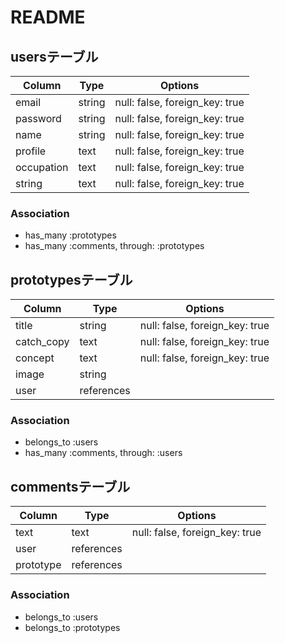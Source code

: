 # README

## usersテーブル

| Column     | Type   | Options                        |
| ---------- | ------ | ------------------------------ |
| email      | string | null: false, foreign_key: true |
| password   | string | null: false, foreign_key: true |
| name       | string | null: false, foreign_key: true |
| profile    | text   | null: false, foreign_key: true |
| occupation | text   | null: false, foreign_key: true |
| string     | text   | null: false, foreign_key: true |

### Association
- has_many :prototypes
- has_many :comments, through: :prototypes

## prototypesテーブル

| Column     | Type       | Options                        |
| ---------- | ---------- | ------------------------------ |
| title      | string     | null: false, foreign_key: true |
| catch_copy | text       | null: false, foreign_key: true |
| concept    | text       | null: false, foreign_key: true |
| image      | string     |                                |
| user       | references |                                |

### Association
- belongs_to :users
- has_many :comments, through: :users

## commentsテーブル

| Column    | Type       | Options                        |
| --------- | ---------- | ------------------------------ |
| text      | text       | null: false, foreign_key: true |
| user      | references |                                |
| prototype | references |                                |

### Association
- belongs_to :users
- belongs_to :prototypes



